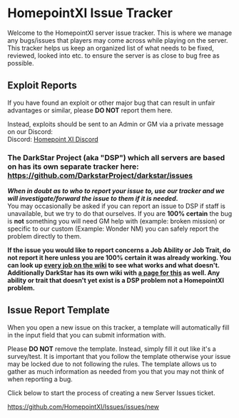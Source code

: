 # HomepointXI Issue Tracker

Welcome to the HomepointXI server issue tracker. This is where we manage any bugs/issues that players may come across while playing on the server. This tracker helps us keep an organized list of what needs to be fixed, reviewed, looked into etc. to ensure the server is as close to bug free as possible.

## Exploit Reports

If you have found an exploit or other major bug that can result in unfair advantages or similar, please **DO NOT** report them here. 

Instead, exploits should be sent to an Admin or GM via a private message on our Discord:<br/>
Discord: [Homepoint XI Discord](https://discord.gg/aAAMAyK)


### The DarkStar Project (aka "DSP") which all servers are based on has its own separate tracker here: https://github.com/DarkstarProject/darkstar/issues  
***When in doubt as to who to report your issue to, use our tracker and we will investigate/forward the issue to them if it is needed.***  
You may occasionally be asked if you can report an issue to DSP if staff is unavailable, but we try to do that ourselves.
If you are **100% certain** the bug is **not** something you will need GM help with (example: broken mission) or specific to our custom (Example: Wonder NM) you can safely report the problem directly to them. 

**If the issue you would like to report concerns a Job Ability or Job Trait, do not report it here unless you are 100% certain it was already working. You can look up [every job on the wiki](http://wiki.HomepointXI.com/Category:Jobs) to see what works and what doesn't. Additionally DarkStar has its own wiki with [a page for this](https://wiki.dspt.info/index.php/What_Works) as well. Any ability or trait that doesn't yet exist is a DSP problem not a HomepointXI problem.**

## Issue Report Template

When you open a new issue on this tracker, a template will automatically fill in the input field that you can submit information with. 

Please **DO NOT** remove the template. Instead, simply fill it out like it's a survey/test. It is important that you follow the template otherwise your issue may be locked due to not following the rules. The template allows us to gather as much information as needed from you that you may not think of when reporting a bug.

Click below to start the process of creating a new Server Issues ticket.

https://github.com/HomepointXI/Issues/issues/new

